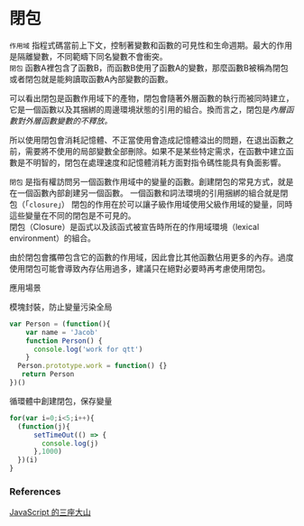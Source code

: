 
# 閉包

`作用域` 指程式碼當前上下文，控制著變數和函數的可見性和生命週期。最大的作用是隔離變數，不同範疇下同名變數不會衝突。  
`閉包` 函數A裡包含了函數B，而函數B使用了函數A的變數，那麼函數B被稱為閉包或者閉包就是能夠讀取函數A內部變數的函數。  

可以看出閉包是函數作用域下的產物，閉包會隨著外層函數的執行而被同時建立，它是一個函數以及其捆綁的周邊環境狀態的引用的組合。換而言之，閉包是*內層函數對外層函數變數的不釋放。*  

所以使用閉包會消耗記憶體、不正當使用會造成記憶體溢出的問題，在退出函數之前，需要將不使用的局部變數全部刪除。如果不是某些特定需求，在函數中建立函數是不明智的，閉包在處理速度和記憶體消耗方面對指令碼性能具有負面影響。  

`閉包` 是指有權訪問另一個函數作用域中的變量的函數。創建閉包的常見方式，就是在一個函數內部創建另一個函數。
一個函數和詞法環境的引用捆綁的組合就是閉包（「`closure`」）
閉包的作用在於可以讓子級作用域使用父級作用域的變量，同時這些變量在不同的閉包是不可見的。  
閉包（Closure）是函式以及該函式被宣告時所在的作用域環境（lexical environment）的組合。  

由於閉包會攜帶包含它的函數的作用域，因此會比其他函數佔用更多的內存。過度使用閉包可能會導致內存佔用過多，建議只在絕對必要時再考慮使用閉包。

應用場景

模塊封裝，防止變量污染全局

```js
var Person = (function(){
  	var name = 'Jacob'
    function Person() {
      console.log('work for qtt')
    }
  Person.prototype.work = function() {}
   return Person
})()
```

循環體中創建閉包，保存變量

```js
for(var i=0;i<5;i++){
  (function(j){
      setTimeOut(() => {
        console.log(j)
      },1000)
  })(i)
}
```

### References

[JavaScript 的三座大山](https://juejin.cn/post/7182571660003213370)